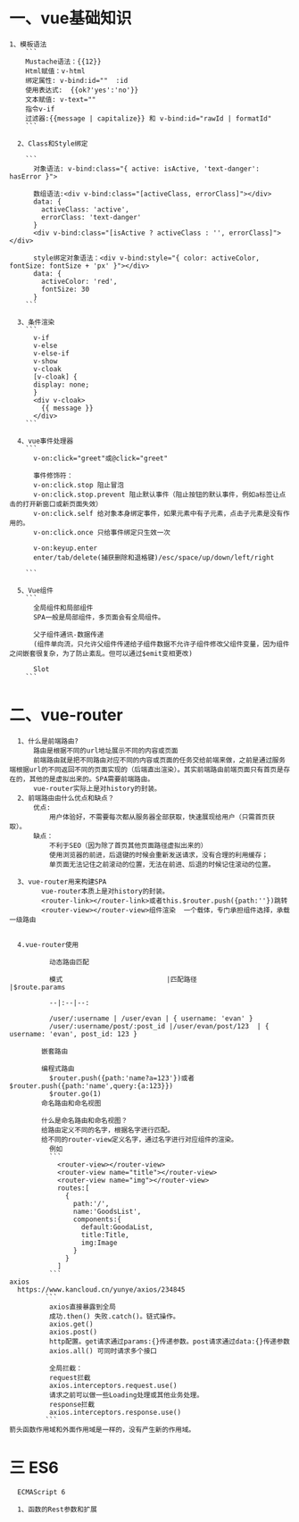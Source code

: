 # 一、vue基础知识

    1、模板语法
        ```
        Mustache语法：{{12}}
        Html赋值：v-html
        绑定属性: v-bind:id=""  :id
        使用表达式:  {{ok?'yes':'no'}}
        文本赋值: v-text=""
        指令v-if
        过滤器:{{message | capitalize}} 和 v-bind:id="rawId | formatId"
        ```

      2、Class和Style绑定

        ```
          对象语法: v-bind:class="{ active: isActive, 'text-danger': hasError }">

          数组语法:<div v-bind:class="[activeClass, errorClass]"></div>
          data: {
            activeClass: 'active',
            errorClass: 'text-danger'
          }
          <div v-bind:class="[isActive ? activeClass : '', errorClass]"></div>

          style绑定对象语法：<div v-bind:style="{ color: activeColor, fontSize: fontSize + 'px' }"></div>
          data: {
            activeColor: 'red',
            fontSize: 30
          }
        ```

      3、条件渲染
        ```
          v-if
          v-else
          v-else-if
          v-show
          v-cloak
          [v-cloak] {
          display: none;
          }
          <div v-cloak>
            {{ message }}
          </div>
        ```

      4、vue事件处理器
        ```
          v-on:click="greet"或@click="greet"

          事件修饰符：
          v-on:click.stop 阻止冒泡
          v-on:click.stop.prevent 阻止默认事件（阻止按钮的默认事件，例如a标签让点击的打开新窗口或新页面失效）
          v-on:click.self 给对象本身绑定事件，如果元素中有子元素，点击子元素是没有作用的。
          v-on:click.once 只给事件绑定只生效一次

          v-on:keyup.enter
          enter/tab/delete(捕获删除和退格键)/esc/space/up/down/left/right

        ```

      5、Vue组件
        ```
          全局组件和局部组件
          SPA一般是局部组件，多页面会有全局组件。

          父子组件通讯-数据传递
          (组件单向流，只允许父组件传递给子组件数据不允许子组件修改父组件变量，因为组件之间嵌套很复杂，为了防止紊乱。但可以通过$emit变相更改)

          Slot
        ```


# 二、vue-router
      1、什么是前端路由?
          路由是根据不同的url地址展示不同的内容或页面
          前端路由就是把不同路由对应不同的内容或页面的任务交给前端来做，之前是通过服务端根据url的不同返回不同的页面实现的（后端直出渲染）。其实前端路由前端页面只有首页是存在的，其他的是虚拟出来的。SPA需要前端路由。
          vue-router实际上是对history的封装。
      2、前端路由由什么优点和缺点？
          优点:
              用户体验好，不需要每次都从服务器全部获取，快速展现给用户（只需首页获取）。
          缺点：
              不利于SEO（因为除了首页其他页面路径虚拟出来的）
              使用浏览器的前进，后退键的时候会重新发送请求，没有合理的利用缓存；
              单页面无法记住之前滚动的位置，无法在前进、后退的时候记住滚动的位置。

      3、vue-router用来构建SPA
            vue-router本质上是对history的封装。
            <router-link></router-link>或者this.$router.push({path:''})跳转
            <router-view></router-view>组件渲染  一个载体，专门承担组件选择，承载一级路由


      4.vue-router使用

              动态路由匹配

              模式                 		  |匹配路径											|$route.params

              --|:--|--:

              /user/:username | /user/evan | { username: 'evan' } 
              /user/:username/post/:post_id |/user/evan/post/123  |	{ username: 'evan', post_id: 123 }

            嵌套路由

            编程式路由
              $router.push({path:'name?a=123'})或者$router.push({path:'name',query:{a:123}})
              $router.go(1)
            命名路由和命名视图

            什么是命名路由和命名视图？
            给路由定义不同的名字，根据名字进行匹配。
            给不同的router-view定义名字，通过名字进行对应组件的渲染。
              例如
              ```
                <router-view></router-view>
                <router-view name="title"></router-view>
                <router-view name="img"></router-view>
                routes:[
                  {
                    path:'/',
                    name:'GoodsList',
                    components:{
                      default:GoodaList,
                      title:Title,
                      img:Image
                    }
                  }
                ]
              ```
    axios
      https://www.kancloud.cn/yunye/axios/234845
             ```
              axios直接暴露到全局
              成功.then() 失败.catch()。链式操作。
              axios.get()
              axios.post()
              http配置。get请求通过params:{}传递参数。post请求通过data:{}传递参数
              axios.all() 可同时请求多个接口

              全局拦截：
              request拦截
              axios.interceptors.request.use()
              请求之前可以做一些Loading处理或其他业务处理。
              response拦截
              axios.interceptors.response.use()
             ```
    箭头函数作用域和外面作用域是一样的，没有产生新的作用域。

# 三 ES6
      ECMAScript 6

      1、函数的Rest参数和扩展